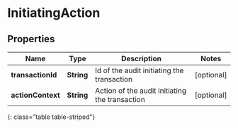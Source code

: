 # InitiatingAction


## Properties

| Name | Type | Description | Notes |
| ------------ | ------------- | ------------- | ------------- |
| **transactionId** | **String** | Id of the audit initiating the transaction |  [optional] |
| **actionContext** | **String** | Action of the audit initiating the transaction |  [optional] |
{: class="table table-striped"}



